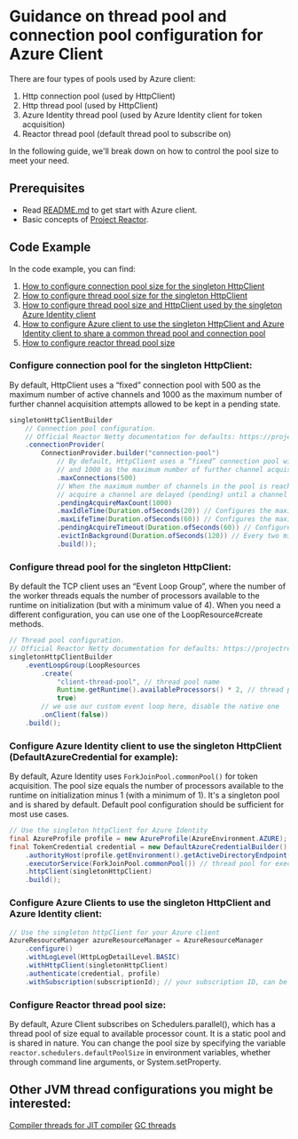 # Guidance on thread pool and connection pool configuration for Azure Client

There are four types of pools used by Azure client:
1. Http connection pool (used by HttpClient)
2. Http thread pool (used by HttpClient)
3. Azure Identity thread pool (used by Azure Identity client for token acquisition)
4. Reactor thread pool (default thread pool to subscribe on)

In the following guide, we'll break down on how to control the pool size to meet your need.

## Prerequisites
* Read [README.md](https://github.com/Azure/azure-sdk-for-java/tree/main/sdk/resourcemanager#getting-started) to get start with Azure client.
* Basic concepts of [Project Reactor](https://projectreactor.io/).

## Code Example
In the code example, you can find:
1. [How to configure connection pool size for the singleton HttpClient](#httpconnectionpool)
2. [How to configure thread pool size for the singleton HttpClient](#httpthreadpool)
3. [How to configure thread pool size and HttpClient used by the singleton Azure Identity client](#azureidentity)
4. [How to configure Azure client to use the singleton HttpClient and Azure Identity client to share a common thread pool and connection pool](#azureclient)
5. [How to configure reactor thread pool size](#reactor)

### <a name="httpconnectionpool"></a>Configure connection pool for the singleton HttpClient:
By default, HttpClient uses a “fixed” connection pool with 500 as the maximum number of active channels and 1000 as the maximum number of further channel acquisition attempts allowed to be kept in a pending state.
```java readme-sample-azureClientConnectionPool
singletonHttpClientBuilder
    // Connection pool configuration.
    // Official Reactor Netty documentation for defaults: https://projectreactor.io/docs/netty/release/reference/#_connection_pool_2
    .connectionProvider(
        ConnectionProvider.builder("connection-pool")
            // By default, HttpClient uses a “fixed” connection pool with 500 as the maximum number of active channels
            // and 1000 as the maximum number of further channel acquisition attempts allowed to be kept in a pending state.
            .maxConnections(500)
            // When the maximum number of channels in the pool is reached, up to specified new attempts to
            // acquire a channel are delayed (pending) until a channel is returned to the pool again, and further attempts are declined with an error.
            .pendingAcquireMaxCount(1000)
            .maxIdleTime(Duration.ofSeconds(20)) // Configures the maximum time for a connection to stay idle to 20 seconds.
            .maxLifeTime(Duration.ofSeconds(60)) // Configures the maximum time for a connection to stay alive to 60 seconds.
            .pendingAcquireTimeout(Duration.ofSeconds(60)) // Configures the maximum time for the pending acquire operation to 60 seconds.
            .evictInBackground(Duration.ofSeconds(120)) // Every two minutes, the connection pool is regularly checked for connections that are applicable for removal.
            .build());
```

### <a name="httpthreadpool"></a>Configure thread pool for the singleton HttpClient:
By default the TCP client uses an “Event Loop Group”, where the number of the worker threads equals the number of processors available to the runtime on initialization (but with a minimum value of 4). When you need a different configuration, you can use one of the LoopResource#create methods.
```java readme-sample-azureClientThreadPool
// Thread pool configuration.
// Official Reactor Netty documentation for defaults: https://projectreactor.io/docs/netty/release/reference/#client-tcp-level-configurations-event-loop-group
singletonHttpClientBuilder
    .eventLoopGroup(LoopResources
        .create(
            "client-thread-pool", // thread pool name
            Runtime.getRuntime().availableProcessors() * 2, // thread pool size
            true)
        // we use our custom event loop here, disable the native one
        .onClient(false))
    .build();
```

### <a name="azureidentity"></a>Configure Azure Identity client to use the singleton HttpClient (DefaultAzureCredential for example):
By default, Azure Identity uses `ForkJoinPool.commonPool()` for token acquisition. The pool size equals the number of processors available to the runtime on initialization minus 1 (with a minimum of 1). It's a singleton pool and is shared by default. Default pool configuration should be sufficient for most use cases.
```java readme-sample-azureIdentityThreadpool
// Use the singleton httpClient for Azure Identity
final AzureProfile profile = new AzureProfile(AzureEnvironment.AZURE);
final TokenCredential credential = new DefaultAzureCredentialBuilder()
    .authorityHost(profile.getEnvironment().getActiveDirectoryEndpoint())
    .executorService(ForkJoinPool.commonPool()) // thread pool for executing token acquisition, usually we leave it default
    .httpClient(singletonHttpClient)
    .build();
```

### <a name="azureclient"></a>Configure Azure Clients to use the singleton HttpClient and Azure Identity client:
```java readme-sample-azureClientHttpClient
// Use the singleton httpClient for your Azure client
AzureResourceManager azureResourceManager = AzureResourceManager
    .configure()
    .withLogLevel(HttpLogDetailLevel.BASIC)
    .withHttpClient(singletonHttpClient)
    .authenticate(credential, profile)
    .withSubscription(subscriptionId); // your subscription ID, can be different for different Azure clients
```

### <a name="reactor"></a>Configure Reactor thread pool size:
By default, Azure Client subscribes on Schedulers.parallel(), which has a thread pool of size equal to available processor count. It is a static pool and is shared in nature.
You can change the pool size by specifying the variable `reactor.schedulers.defaultPoolSize` in environment variables, whether through command line arguments, or System.setProperty.


## Other JVM thread configurations you might be interested:
[Compiler threads for JIT compiler](https://docs.oracle.com/en/java/javase/17/docs/specs/man/java.html#advanced-jit-compiler-options-for-java)
[GC threads](https://docs.oracle.com/en/java/javase/17/docs/specs/man/java.html#advanced-garbage-collection-options-for-java)
